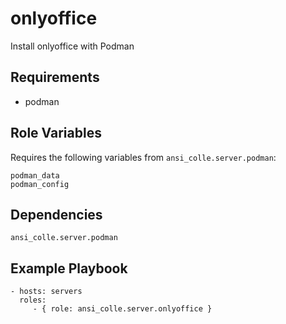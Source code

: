 onlyoffice
=========

Install onlyoffice with Podman

Requirements
------------

- podman

Role Variables
--------------

Requires the following variables from `ansi_colle.server.podman`:
```
podman_data
podman_config
```

Dependencies
------------

`ansi_colle.server.podman`

Example Playbook
----------------
```
- hosts: servers
  roles:
     - { role: ansi_colle.server.onlyoffice }
```
